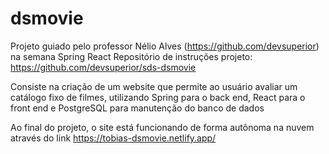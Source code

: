 # dsmovie

Projeto guiado pelo professor Nélio Alves (https://github.com/devsuperior) na semana Spring React 
Repositório de instruções projeto: https://github.com/devsuperior/sds-dsmovie

Consiste na criação de um website que permite ao usuário avaliar um catálogo fixo de filmes, utilizando Spring para o back end, React para o front end e PostgreSQL para manutenção do banco de dados

Ao final do projeto, o site está funcionando de forma autônoma na nuvem através do link https://tobias-dsmovie.netlify.app/
